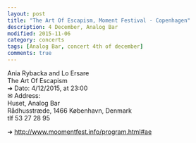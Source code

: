 ```yaml
---
layout: post
title: "The Art Of Escapism, Moment Festival - Copenhagen"
description: 4 December, Analog Bar
modified: 2015-11-06
category: concerts
tags: [Analog Bar, concert 4th of december]
comments: true
---
```

Ania Rybacka and Lo Ersare <br>
The Art Of Escapism<br>
➜ Dato: 4/12/2015, at 23:00<br>
✉ Address:<br>
Huset, Analog Bar<br>
Rådhusstræde, 1466 København, Denmark<br>
tlf 53 27 28 95<br>


➜ <a href="Moment Festival Programme">http://www.moomentfest.info/program.html#ae</a>  




